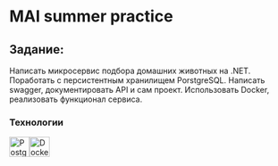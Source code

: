# MAI summer practice 

## Задание:
Написать микросервис подбора домашних животных на .NET. Поработать с персистентным хранилищем PorstgreSQL. Написать swagger, документировать API и сам проект. Использовать Docker, реализовать функционал сервиса.

### Технологии  

<p align="left"> <a href="https://www.postgresql.org/" target="_blank" rel="noreferrer"><img src="https://raw.githubusercontent.com/danielcranney/readme-generator/main/public/icons/skills/postgresql-colored.svg" width="36" height="36" alt="PostgreSQL" /></a><a href="https://www.docker.com/" target="_blank" rel="noreferrer"><img src="https://raw.githubusercontent.com/danielcranney/readme-generator/main/public/icons/skills/docker-colored.svg" width="36" height="36" alt="Docker" /></a> </p>

